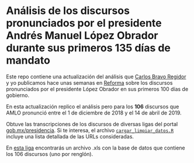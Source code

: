 # Análisis de los discursos pronunciados por el presidente Andrés Manuel López Obrador durante sus primeros 135 días de mandato

Este repo contiene una actualización del análisis que [Carlos Bravo Regidor](https://twitter.com/carlosbravoreg) y yo publicamos hace unas semanas en [Reforma](https://t.co/94P5fNDyya) sobre los discursos pronunciados por el presidente López Obrador en sus primeros 100 días de gobierno.

En esta actualización replico el análisis pero para los **106** discursos que AMLO pronunció entre el 1 de diciembre de 2018 y el 14 de abril de 2019.

Obtuve las transcripciones de los discursos de diversas ligas del portal [gob.mx/presidencia](https://www.gob.mx/presidencia). Si te interesa, el archivo [`cargar_limpiar_datos.R`](https://github.com/segasi/analisis_discursos_amlo_135_dias/blob/master/02_codigo/cargar_limpiar_datos.R) incluye una lista detallada de las URLs consideradas.

En [esta liga](https://github.com/segasi/analisis_discursos_amlo_135_dias/raw/master/04_datos_output/discursos_amlo.xls) encontrarás un archivo .xls con la base de datos que contiene los 106 discursos (uno por renglón).


